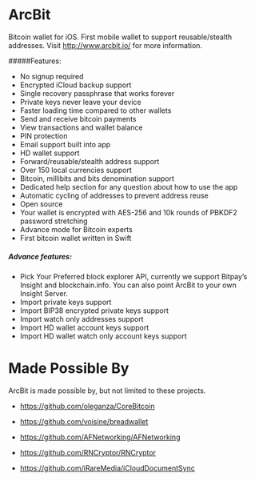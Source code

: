 ArcBit
===========
Bitcoin wallet for iOS. First mobile wallet to support reusable/stealth addresses. Visit http://www.arcbit.io/ for more information.

#####Features:
- No signup required
- Encrypted iCloud backup support
- Single recovery passphrase that works forever
- Private keys never leave your device
- Faster loading time compared to other wallets
- Send and receive bitcoin payments
- View transactions and wallet balance
- PIN protection
- Email support built into app
- HD wallet support
- Forward/reusable/stealth address support
- Over 150 local currencies support 
- Bitcoin, millibits and bits denomination support
- Dedicated help section for any question about how to use the app
- Automatic cycling of addresses to prevent address reuse
- Open source
- Your wallet is encrypted with AES-256 and 10k rounds of PBKDF2 password stretching
- Advance mode for Bitcoin experts
- First bitcoin wallet written in Swift

##### Advance features:

- Pick Your Preferred block explorer API, currently we support Bitpay’s Insight and blockchain.info. You can also point ArcBit to your own Insight Server.
- Import private keys support
- Import BIP38 encrypted private keys support
- Import watch only addresses support
- Import HD wallet account keys support
- Import HD wallet watch only account keys support


Made Possible By
===========
ArcBit is made possible by, but not limited to these projects.

- https://github.com/oleganza/CoreBitcoin

- https://github.com/voisine/breadwallet

- https://github.com/AFNetworking/AFNetworking

- https://github.com/RNCryptor/RNCryptor

- https://github.com/iRareMedia/iCloudDocumentSync